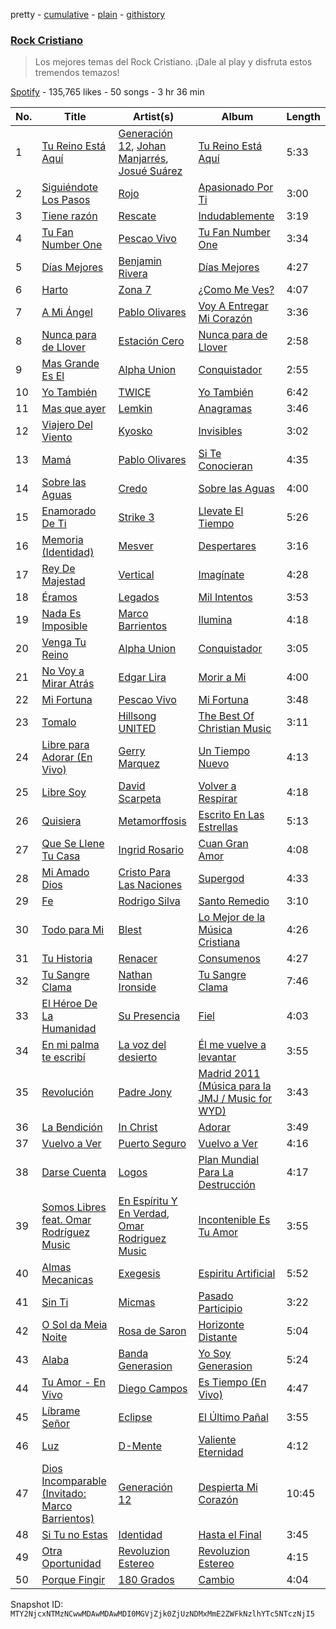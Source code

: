 pretty - [cumulative](/playlists/cumulative/37i9dQZF1DX16xyFvvdaW6.md) - [plain](/playlists/plain/37i9dQZF1DX16xyFvvdaW6) - [githistory](https://github.githistory.xyz/mackorone/spotify-playlist-archive/blob/main/playlists/plain/37i9dQZF1DX16xyFvvdaW6)

### [Rock Cristiano](https://open.spotify.com/playlist/37i9dQZF1DX16xyFvvdaW6)

> Los mejores temas del Rock Cristiano\. ¡Dale al play y disfruta estos tremendos temazos!

[Spotify](https://open.spotify.com/user/spotify) - 135,765 likes - 50 songs - 3 hr 36 min

| No. | Title | Artist(s) | Album | Length |
|---|---|---|---|---|
| 1 | [Tu Reino Está Aquí](https://open.spotify.com/track/0GcjwLuOdrvhJOuyHu2WB1) | [Generación 12](https://open.spotify.com/artist/1w76rpst0I6hGUgCR2B33C), [Johan Manjarrés](https://open.spotify.com/artist/1jsU0SifGEeNfwJyIS4qc7), [Josué Suárez](https://open.spotify.com/artist/6Y8o0ezdvlydLWkm8pknxL) | [Tu Reino Está Aquí](https://open.spotify.com/album/23WpengG8gPWQSRXQG5aoO) | 5:33 |
| 2 | [Siguiéndote Los Pasos](https://open.spotify.com/track/7oKiPeuyHCuAeV8Idsep1T) | [Rojo](https://open.spotify.com/artist/5NvKO965JkIJanRuKQPVN6) | [Apasionado Por Ti](https://open.spotify.com/album/17sFSyV70emgk2ES8zWdzd) | 3:00 |
| 3 | [Tiene razón](https://open.spotify.com/track/0YVkK3eoqA9rmpqyMObT4h) | [Rescate](https://open.spotify.com/artist/1yIESehTCkR9hPmGFKxuV5) | [Indudablemente](https://open.spotify.com/album/59P6zsVljf0Gs8h4F8iWw4) | 3:19 |
| 4 | [Tu Fan Number One](https://open.spotify.com/track/5lAtZmes9ELeVyEn1X0oqA) | [Pescao Vivo](https://open.spotify.com/artist/5GlkVOsZJwtYsvY55B8ExI) | [Tu Fan Number One](https://open.spotify.com/album/4O5VnMxSs4kY3uqzBZZykI) | 3:34 |
| 5 | [Días Mejores](https://open.spotify.com/track/6vtFTFXUa8dDV2DXnXAzhq) | [Benjamin Rivera](https://open.spotify.com/artist/5k6kUa8aPcXy9TTmOAXX06) | [Días Mejores](https://open.spotify.com/album/1OkifSNfJnObBOcbJ2lpPW) | 4:27 |
| 6 | [Harto](https://open.spotify.com/track/5U0V9jjQie6QhNU3khHBhi) | [Zona 7](https://open.spotify.com/artist/00NjBHJBqHJXIiKr9OLAhI) | [¿Como Me Ves?](https://open.spotify.com/album/6P0VO2HC3OV54KfupPb2Vk) | 4:07 |
| 7 | [A Mi Ángel](https://open.spotify.com/track/471CAxyTTVZDK8g4MUXfnq) | [Pablo Olivares](https://open.spotify.com/artist/7mmxMWGzWcNDViLomPRrWu) | [Voy A Entregar Mi Corazón](https://open.spotify.com/album/5WgMBg0KfWb1drMLy4uOw2) | 3:36 |
| 8 | [Nunca para de Llover](https://open.spotify.com/track/2cI14t5e2KYKG4i39hdvXJ) | [Estación Cero](https://open.spotify.com/artist/0ICDrTxXsdPG2nopFWSRyI) | [Nunca para de Llover](https://open.spotify.com/album/6lkqhYy0U9U53vpPhjvpKk) | 2:58 |
| 9 | [Mas Grande Es El](https://open.spotify.com/track/69OUxNWpLdN8fB7y7gfmGP) | [Alpha Union](https://open.spotify.com/artist/7r3OVrzP7rwFr0q1C4IQ5n) | [Conquistador](https://open.spotify.com/album/6ByW3JlKlwzAnHgMRWkYuz) | 2:55 |
| 10 | [Yo También](https://open.spotify.com/track/1BiTNGWo3a37MSqMqBYMGK) | [TWICE](https://open.spotify.com/artist/2yp6zqk49KOKKrOSSsUb75) | [Yo También](https://open.spotify.com/album/3oQwqSwoyoIr4skxLacTIt) | 6:42 |
| 11 | [Mas que ayer](https://open.spotify.com/track/3h2K5oUOeNYfSxd1Rpjcxe) | [Lemkin](https://open.spotify.com/artist/0ircK5GeJyk319kKagj0rN) | [Anagramas](https://open.spotify.com/album/6V78TAY4elDJP2sHFbem85) | 3:46 |
| 12 | [Viajero Del Viento](https://open.spotify.com/track/7CkhEdcBHCDUCICCSbfTBZ) | [Kyosko](https://open.spotify.com/artist/3SJVLk4Qc9qJ5Mk5dCQrOB) | [Invisibles](https://open.spotify.com/album/2CY6A8UkkptIxckUyBll8j) | 3:02 |
| 13 | [Mamá](https://open.spotify.com/track/0FmzOJb6VGMGkqfsvdeiGk) | [Pablo Olivares](https://open.spotify.com/artist/7mmxMWGzWcNDViLomPRrWu) | [Si Te Conocieran](https://open.spotify.com/album/0w4qd8rTAVlvYZlyKbWaF4) | 4:35 |
| 14 | [Sobre las Aguas](https://open.spotify.com/track/0160nXrwsZGabn2MS3eZBt) | [Credo](https://open.spotify.com/artist/6RjjLhiDH0icVk8Et5Unsl) | [Sobre las Aguas](https://open.spotify.com/album/0NTxzUKkcuioP465pmYzUF) | 4:00 |
| 15 | [Enamorado De Ti](https://open.spotify.com/track/6QQaNfFVNVBzCMCHfTcNln) | [Strike 3](https://open.spotify.com/artist/3hNpQuSjrFXElHOEzmwQ2l) | [Llevate El Tiempo](https://open.spotify.com/album/65tShWSVCNe5Fgj5ogLDBl) | 5:26 |
| 16 | [Memoria \(Identidad\)](https://open.spotify.com/track/5GMBmIpJdpt3RqbuVxxePR) | [Mesver](https://open.spotify.com/artist/7dbLyuLmmTrijbn5TJSuMH) | [Despertares](https://open.spotify.com/album/2gomThBXGueNJ82vMAjBAt) | 3:16 |
| 17 | [Rey De Majestad](https://open.spotify.com/track/1YBT09TyZHe9y2EmB3Q1Vg) | [Vertical](https://open.spotify.com/artist/7c0cfSQ3Oq5EEZXfdh8WLt) | [Imagínate](https://open.spotify.com/album/3EAMMcIMWeDZ7evJ4Tjvu9) | 4:28 |
| 18 | [Éramos](https://open.spotify.com/track/6fVL8BrM91tDH7O2mdJfs0) | [Legados](https://open.spotify.com/artist/7wxcfZAF0aqflLMFbsPZp2) | [Mil Intentos](https://open.spotify.com/album/2os50fltRWshJNluelHYmD) | 3:53 |
| 19 | [Nada Es Imposible](https://open.spotify.com/track/6OjwMUQIffS74Z2qIsWmVO) | [Marco Barrientos](https://open.spotify.com/artist/4VYSLPSI9yb8qkUpKyVQSJ) | [Ilumina](https://open.spotify.com/album/2NPZuJOrcVRr1r91pmKciq) | 4:18 |
| 20 | [Venga Tu Reino](https://open.spotify.com/track/7lVFBPhA4TBiAHmaKZjsyV) | [Alpha Union](https://open.spotify.com/artist/7r3OVrzP7rwFr0q1C4IQ5n) | [Conquistador](https://open.spotify.com/album/6ByW3JlKlwzAnHgMRWkYuz) | 3:05 |
| 21 | [No Voy a Mirar Atrás](https://open.spotify.com/track/4qIWvUHQAbsXPZxhEaviJw) | [Edgar Lira](https://open.spotify.com/artist/16rV2Pqq0YkrTFTPT1T4pq) | [Morir a Mi](https://open.spotify.com/album/6DBJ08j5wc77c0f4yzhPHj) | 4:00 |
| 22 | [Mi Fortuna](https://open.spotify.com/track/39JsvoZcpWvQHYlh12rn6l) | [Pescao Vivo](https://open.spotify.com/artist/5GlkVOsZJwtYsvY55B8ExI) | [Mi Fortuna](https://open.spotify.com/album/3SPxbOvXqjTI15sKBpvFAo) | 3:48 |
| 23 | [Tomalo](https://open.spotify.com/track/7GP2GccgQxRrj8pVSrCZ4D) | [Hillsong UNITED](https://open.spotify.com/artist/74cb3MG0x0BOnYNW1uXYnM) | [The Best Of Christian Music](https://open.spotify.com/album/5xeOaJzmbrsHhot4GJ85M9) | 3:11 |
| 24 | [Libre para Adorar \(En Vivo\)](https://open.spotify.com/track/0pKfAdb93p1moBIeNpdT7C) | [Gerry Marquez](https://open.spotify.com/artist/5Duuy8GUonNkuVCTZnz5ds) | [Un Tiempo Nuevo](https://open.spotify.com/album/2r5OHljOkWZ6qGnJAE3qyr) | 4:13 |
| 25 | [Libre Soy](https://open.spotify.com/track/4yblg7xlfOCz6OhHkx9P1L) | [David Scarpeta](https://open.spotify.com/artist/72eEtA2xeitbF17cpqGwqd) | [Volver a Respirar](https://open.spotify.com/album/2F4N4AFpV85vooRD19ZInX) | 4:18 |
| 26 | [Quisiera](https://open.spotify.com/track/4x6vIZfQBuYnVw8zjZEZ72) | [Metamorffosis](https://open.spotify.com/artist/7616QQ7F8yuDKMztFdAe35) | [Escrito En Las Estrellas](https://open.spotify.com/album/4VnK8zGduksGF2LDyDnYRT) | 5:13 |
| 27 | [Que Se Llene Tu Casa](https://open.spotify.com/track/3fJc3GDymadn48CQjhIrxF) | [Ingrid Rosario](https://open.spotify.com/artist/39PYJNgoQuBHjE6LEn3ZdE) | [Cuan Gran Amor](https://open.spotify.com/album/1lhXRDxeKylK9Ljidc9dCN) | 4:08 |
| 28 | [Mi Amado Dios](https://open.spotify.com/track/10W7Axif6t46vv0n6xaS17) | [Cristo Para Las Naciones](https://open.spotify.com/artist/1CWzeOhNAKqu5f4ZacmifA) | [Supergod](https://open.spotify.com/album/045iUbZvHZXX462mpo10H1) | 4:33 |
| 29 | [Fe](https://open.spotify.com/track/2HlSpAMXFABYqYTOdT7C8m) | [Rodrigo Silva](https://open.spotify.com/artist/0zDP7EE0W95SuqpK4AQGfN) | [Santo Remedio](https://open.spotify.com/album/1gtCpknow1BRL3VG4bVaIB) | 3:10 |
| 30 | [Todo para Mi](https://open.spotify.com/track/3x3ajfjfMqRVcht85ZG89W) | [Blest](https://open.spotify.com/artist/21EeuGgcwNjoqWpPX7AsAw) | [Lo Mejor de la Música Cristiana](https://open.spotify.com/album/739VThS5Uq7FlQTCe9IAhN) | 4:26 |
| 31 | [Tu Historia](https://open.spotify.com/track/2Edzf0McD1MOWTwI5GbF1b) | [Renacer](https://open.spotify.com/artist/23Yee5PRZs6MB8tR3Jynxe) | [Consumenos](https://open.spotify.com/album/1bIA3sfkrfFkHAU0KJFj9x) | 4:27 |
| 32 | [Tu Sangre Clama](https://open.spotify.com/track/3lUGO4PQnRj3KICj44DfZT) | [Nathan Ironside](https://open.spotify.com/artist/61tv5wBp8BSzZ1S6mNqvJ8) | [Tu Sangre Clama](https://open.spotify.com/album/6z3NBhEg5SwukG5PUDkPPL) | 7:46 |
| 33 | [El Héroe De La Humanidad](https://open.spotify.com/track/61ZdhQyMoPmftovugJ7uk2) | [Su Presencia](https://open.spotify.com/artist/2gaFnEQydJdWNkT17NLZm3) | [Fiel](https://open.spotify.com/album/0jPkJNUVPwugoSZWs63orG) | 4:03 |
| 34 | [En mi palma te escribí](https://open.spotify.com/track/4kkLruWcwJ6B2qSGl58zkf) | [La voz del desierto](https://open.spotify.com/artist/3o3NVYDVBPfg4tWKe6hKuC) | [Él me vuelve a levantar](https://open.spotify.com/album/6mTchxlwaF1UCRmGlof1uB) | 3:55 |
| 35 | [Revolución](https://open.spotify.com/track/3On8E0EIn0lFMc2Jbc9k0v) | [Padre Jony](https://open.spotify.com/artist/42HGVpAbSf1xevhPB2gero) | [Madrid 2011 \(Música para la JMJ / Music for WYD\)](https://open.spotify.com/album/3UbwDXMWN6ewsV7V9SfKQd) | 3:43 |
| 36 | [La Bendición](https://open.spotify.com/track/6TLsEUOdntbYlNYzIC3FaG) | [In Christ](https://open.spotify.com/artist/4Az4DwZLXVPAJS9ABa83b7) | [Adorar](https://open.spotify.com/album/61OVjCoGUuvjoFOkLwTf4J) | 3:49 |
| 37 | [Vuelvo a Ver](https://open.spotify.com/track/3hJYBaL0k7Y7UHmzHrOeGh) | [Puerto Seguro](https://open.spotify.com/artist/0NYMMK9shZvGfTbaeE75xd) | [Vuelvo a Ver](https://open.spotify.com/album/0HyL4cWJurDVxObSN7kQhO) | 4:16 |
| 38 | [Darse Cuenta](https://open.spotify.com/track/41ijCwVP2PQmGCRxwhKbkH) | [Logos](https://open.spotify.com/artist/4aCWTRWrh5lyIaZTVCP6ja) | [Plan Mundial Para La Destrucción](https://open.spotify.com/album/7fBKqH6kZsrgY2RJWkaiC5) | 4:17 |
| 39 | [Somos Libres feat\. Omar Rodríguez Music](https://open.spotify.com/track/2C5f7uN6SEhhZuEBiVednO) | [En Espíritu Y En Verdad](https://open.spotify.com/artist/39m45GawtjXnazyVoEGkfb), [Omar Rodriguez Music](https://open.spotify.com/artist/60qPt9fHjiHFrA0fgpPwac) | [Incontenible Es Tu Amor](https://open.spotify.com/album/3US7xplIUPp647q67nCMS0) | 3:55 |
| 40 | [Almas Mecanicas](https://open.spotify.com/track/4t15P4sjW4v7OsaxvmD42k) | [Exegesis](https://open.spotify.com/artist/2cDnMEA4b2Q0ecuNHhagT6) | [Espiritu Artificial](https://open.spotify.com/album/3GkSk8MzVJjxBKSgCh4mfx) | 5:52 |
| 41 | [Sin Ti](https://open.spotify.com/track/24OFC5OpzofkePp1WjcczE) | [Micmas](https://open.spotify.com/artist/1NUs0BBtwTVx6Wbx1fsGr0) | [Pasado Participio](https://open.spotify.com/album/6OGhT2jnGfKf5ys6RmqA4Z) | 3:22 |
| 42 | [O Sol da Meia Noite](https://open.spotify.com/track/0qwuTlkiuu4atMgW94h1BT) | [Rosa de Saron](https://open.spotify.com/artist/7EBn9lIBKysikqbU2XDnoX) | [Horizonte Distante](https://open.spotify.com/album/62Kg2FM5JXWBzLIqfilzjJ) | 5:04 |
| 43 | [Alaba](https://open.spotify.com/track/3gtKnR2a9bQMIB4OnSZ1JX) | [Banda Generasion](https://open.spotify.com/artist/6W6JOZ91tOgrLB4bdcGs3r) | [Yo Soy Generasion](https://open.spotify.com/album/0Q9uXsdYktit3JOb3LRsaV) | 5:24 |
| 44 | [Tu Amor \- En Vivo](https://open.spotify.com/track/5yOHIWG6xw63hObPaUsVd5) | [Diego Campos](https://open.spotify.com/artist/0cvBXvjdFZSN9RfAOk0wTC) | [Es Tiempo \(En Vivo\)](https://open.spotify.com/album/6q3LLDP1TZ8zXTPfZoAqNs) | 4:47 |
| 45 | [Líbrame Señor](https://open.spotify.com/track/0MNRAcp3h2fkrQXLBE92uD) | [Eclipse](https://open.spotify.com/artist/3WNSA7ktGTCinFy1GAw1GW) | [El Último Pañal](https://open.spotify.com/album/2GkjZOMwwDqjghh1tf0Aap) | 3:55 |
| 46 | [Luz](https://open.spotify.com/track/4xs3I7WgyCmOxohBVmurYX) | [D\-Mente](https://open.spotify.com/artist/5FhptIji4QaSFq9NupXBv7) | [Valiente Eternidad](https://open.spotify.com/album/7f24LwX5bQTDVjBkOQh2oy) | 4:12 |
| 47 | [Dios Incomparable \(Invitado: Marco Barrientos\)](https://open.spotify.com/track/4Tl5LPLA3afirBFPu5HksX) | [Generación 12](https://open.spotify.com/artist/1w76rpst0I6hGUgCR2B33C) | [Despierta Mi Corazón](https://open.spotify.com/album/1wMM1rm4hFDy7LopjY4610) | 10:45 |
| 48 | [Si Tu no Estas](https://open.spotify.com/track/12FBWgG7WfZheAus3HohQL) | [Identidad](https://open.spotify.com/artist/7uqKGeApPXSpc4R4dAGh4C) | [Hasta el Final](https://open.spotify.com/album/2sKo6BPzhEsThNh37GcAEd) | 3:45 |
| 49 | [Otra Oportunidad](https://open.spotify.com/track/0g1dQ5Wafzv5umVhjNcEle) | [Revoluzion Estereo](https://open.spotify.com/artist/07y7DBTR7GwPS7sapmxrtG) | [Revoluzion Estereo](https://open.spotify.com/album/6LpcHauCrtKT0UJuXG8YI8) | 4:15 |
| 50 | [Porque Fingir](https://open.spotify.com/track/7v13JBeYnHzgB4enyvcOcP) | [180 Grados](https://open.spotify.com/artist/5EFB2QpDOSYieHayE27uZ8) | [Cambio](https://open.spotify.com/album/59V6jFpLnTeVajCNjVKlyM) | 4:04 |

Snapshot ID: `MTY2NjcxNTMzNCwwMDAwMDAwMDI0MGVjZjk0ZjUzNDMxMmE2ZWFkNzlhYTc5NTczNjI5`
